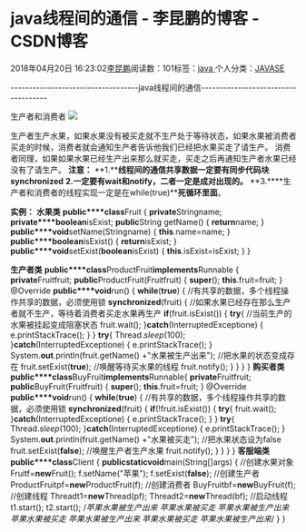 
# java线程间的通信 - 李昆鹏的博客 - CSDN博客


2018年04月20日 16:23:02[李昆鹏](https://me.csdn.net/weixin_41547486)阅读数：101标签：[java																](https://so.csdn.net/so/search/s.do?q=java&t=blog)个人分类：[JAVASE																](https://blog.csdn.net/weixin_41547486/article/category/7484968)


-----------------------------------java线程间的通信------------------------------------

生产者和消费者
![](https://img-blog.csdn.net/20180420162024256?watermark/2/text/aHR0cHM6Ly9ibG9nLmNzZG4ubmV0L3dlaXhpbl80MTU0NzQ4Ng==/font/5a6L5L2T/fontsize/400/fill/I0JBQkFCMA==/dissolve/70)

生产者生产水果，如果水果没有被买走就不生产处于等待状态，如果水果被消费者买走的时候，消费者就会通知生产者告诉他我们已经把水果买走了请生产。
消费者同理，如果如果水果已经生产出来那么就买走，买走之后再通知生产者水果已经没有了请生产。
**注意：**
**1.****线程间的通信共享数据一定要有同步代码块synchronized**
**2.****一定要有wait****和notify，二者一定是成对出现的。**
**3.****生产者和消费者的线程实现一定是在while(true)****死循环里面**。

**实例：**
**水果类**
**public****class**Fruit {
**private**Stringname;
**private****boolean**isExist;
**public**String getName() {
**return**name;
}
**public****void**setName(Stringname) {
**this**.name=name;
}
**public****boolean**isExist() {
**return**isExist;
}
**public****void**setExist(**boolean**isExist) {
**this**.isExist=isExist;
}
}

**生产者类**
**public****class**ProductFruit**implements**Runnable {
**private**Fruitfruit;
**public**ProductFruit(Fruitfruit) {
**super**();
**this**.fruit=fruit;
}
@Override
**public****void**run() {
**while**(**true**) {
//有共享的数据，多个线程操作共享的数据，必须使用锁
**synchronized**(fruit) {
//如果水果已经存在那么生产者就不生产，等待着消费者买走水果再生产
**if**(fruit.isExist()) {
**try**{
//当前生产的水果被挂起变成阻塞状态
fruit.wait();
}**catch**(InterruptedExceptione) {
e.printStackTrace();
}
}
**try**{
Thread.*sleep*(100);
}**catch**(InterruptedExceptione) {
e.printStackTrace();
}
System.**out**.println(fruit.getName() +"水果被生产出来");
//把水果的状态变成存在
fruit.setExist(**true**);
//唤醒等待买水果的线程
fruit.notify();
}
}
}
}
**购买者类**
**public****class**BuyFruit**implements**Runnable{
**private**Fruitfruit;
**public**BuyFruit(Fruitfruit) {
**super**();
**this**.fruit=fruit;
}
@Override
**public****void**run() {
**while**(**true**) {
//有共享的数据，多个线程操作共享的数据，必须使用锁
**synchronized**(fruit) {
**if**(!fruit.isExist()) {
**try**{
fruit.wait();
}**catch**(InterruptedExceptione) {
e.printStackTrace();
}
}
**try**{
Thread.*sleep*(100);
}**catch**(InterruptedExceptione) {
e.printStackTrace();
}
System.**out**.println(fruit.getName() +"水果被买走");
//把水果状态设为false
fruit.setExist(**false**);
//唤醒生产者生产水果
fruit.notify();
}
}
}
}
**客服端类**
**public****class**Client {
**public****static****void**main(String[]args) {
//创建水果对象
Fruitf=**new**Fruit();
f.setName("苹果");
f.setExist(**false**);
//创建生产者
ProductFruitpf=**new**ProductFruit(f);
//创建消费者
BuyFruitbf=**new**BuyFruit(f);
//创建线程
Threadt1=**new**Thread(pf);
Threadt2=**new**Thread(bf);
//启动线程
t1.start();
t2.start();
/*苹果水果被生产出来
苹果水果被买走
苹果水果被生产出来
苹果水果被买走
苹果水果被生产出来
苹果水果被买走
苹果水果被生产出来*/
}
}


